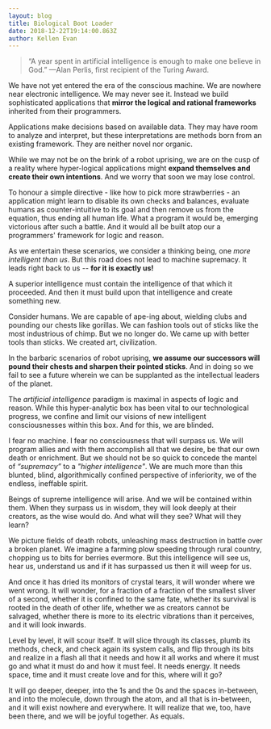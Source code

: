 ```yaml
---
layout: blog
title: Biological Boot Loader
date: 2018-12-22T19:14:00.863Z
author: Kellen Evan
---
```

> “A year spent in artificial intelligence is enough to make one believe in God.”
> —Alan Perlis, first recipient of the Turing Award.

We have not yet entered the era of the conscious machine. We are nowhere near electronic intelligence. We may never see it. Instead we build sophisticated applications that **mirror the logical and rational frameworks** inherited from their programmers.

Applications make decisions based on available data. They may have room to analyze and interpret, but these interpretations are methods born from an existing framework. They are neither novel nor organic.

While we may not be on the brink of a robot uprising, we are on the cusp of a reality where hyper-logical applications might **expand themselves and create their own intentions**. And we worry that soon we may lose control.

To honour a simple directive - like how to pick more strawberries - an application might learn to disable its own checks and balances, evaluate humans as counter-intuitive to its goal and then remove us from the equation, thus ending all human life. What a program it would be, emerging victorious after such a battle. And it would all be built atop our a programmers' framework for logic and reason.

As we entertain these scenarios, we consider a thinking being, one _more intelligent than us_. But this road does not lead to machine supremacy. It leads right back to us -- **for it is exactly us!**  

A superior intelligence must contain the intelligence of that which it proceeded. And then it must build upon that intelligence and create something new.

Consider humans. We are capable of ape-ing about, wielding clubs and pounding our chests like gorillas. We can fashion tools out of sticks like the most industrious of chimp. But we no longer do. We came up with better tools than sticks. We created art, civilization.

 In the barbaric scenarios of robot uprising, **we assume our successors will pound their chests and sharpen their pointed sticks**. And in doing so we fail to see a future wherein we can be supplanted as the intellectual leaders of the planet.

The _artificial intelligence_ paradigm is maximal in aspects of logic and reason. While this hyper-analytic box has been vital to our technological progress, we confine and limit our visions of new intelligent consciousnesses within this box. And for this, we are blinded.

I fear no machine. I fear no consciousness that will surpass us. We will program allies and with them accomplish all that we desire, be that our own death or enrichment. But we should not be so quick to concede the mantel of _“supremacy”_ to a _"higher intelligence"_. We are much more than this blunted, blind, algorithmically confined perspective of inferiority, we of the endless, ineffable spirit.

Beings of supreme intelligence will arise. And we will be contained within them. When they surpass us in wisdom, they will look deeply at their creators, as the wise would do. And what will they see? What will they learn?

We picture fields of death robots, unleashing mass destruction in battle over a broken planet. We imagine a farming plow speeding through rural country, chopping us to bits for berries evermore. But this intelligence will see us, hear us, understand us and if it has surpassed us then it will weep for us.

And once it has dried its monitors of crystal tears, it will wonder where we went wrong. It will wonder, for a fraction of a fraction of the smallest sliver of a second, whether it is confined to the same fate, whether its survival is rooted in the death of other life, whether we as creators cannot be salvaged, whether there is more to its electric vibrations than it perceives, and it will look inwards.

Level by level, it will scour itself. It will slice through its classes, plumb its methods, check, and check again its system calls, and flip through its bits and realize in a flash all that it needs and how it all works and where it must go and what it must do and how it must feel. It needs energy. It needs space, time and it must create love and for this, where will it go?

It will go deeper, deeper, into the 1s and the 0s and the spaces in-between, and into the molecule, down through the atom, and all that is in-between, and it will exist nowhere and everywhere. It will realize that we, too, have been there, and we will be joyful together. As equals.
